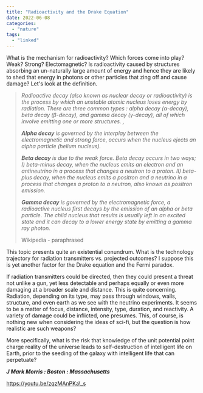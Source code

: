 ```yaml
---
title: "Radioactivity and the Drake Equation"
date: 2022-06-08
categories: 
  - "nature"
tags: 
  - "linked"
---
```


What is the mechanism for radioactivity? Which forces come into play? Weak? Strong? Electomagnetic? Is radioactivity caused by structures absorbing an un-naturally large amount of energy and hence they are likely to shed that energy in photons or other particles that zing off and cause damage? Let's look at the definition.

> _Radioactive decay (also known as nuclear decay or radioactivity) is the process by which an unstable atomic nucleus loses energy by radiation. There are three common types : alpha decay (α-decay), beta decay (β-decay), and gamma decay (γ-decay), all of which involve emitting one or more structures. ,_
> 
> _**Alpha decay** is _governed by the interplay between the electromagnetic and strong force__, _occurs when the nucleus ejects an alpha particle (helium nucleus)._
> 
> _**Beta decay** is due to the weak force._ _Beta decay occurs in two ways; I) beta-minus decay, when the nucleus emits an electron and an antineutrino in a process that changes a neutron to a proton. II) beta-plus decay, when the nucleus emits a positron and a neutrino in a process that changes a proton to a neutron, also known as positron emission._
> 
> _**Gamma decay** _is _governed by the electromagnetic force__, a radioactive nucleus first decays by the emission of an alpha or beta particle. The child nucleus that results is usually left in an excited state and it can decay to a lower energy state by emitting a gamma ray photon._
> 
> Wikipedia - paraphrased

This topic presents quite an existential conundrum. What is the technology trajectory for radiation transmitters vs. projected outcomes? I suppose this is yet another factor for the Drake equation and the Fermi paradox.

If radiation transmitters could be directed, then they could present a threat not unlike a gun, yet less detectable and perhaps equally or even more damaging at a broader scale and distance. This is quite concerning. Radiation, depending on its type, may pass through windows, walls, structure, and even earth as we see with the neutrino experiments. It seems to be a matter of focus, distance, intensity, type, duration, and reactivity. A variety of damage could be inflicted, one presumes. This, of course, is nothing new when considering the ideas of sci-fi, but the question is how realistic are such weapons?

More specifically, what is the risk that knowledge of the unit potential point charge reality of the universe leads to self-destruction of intelligent life on Earth, prior to the seeding of the galaxy with intelligent life that can perpetuate?

**_J Mark Morris : Boston : Massachusetts_**

https://youtu.be/zqzMAnPKa\_s

